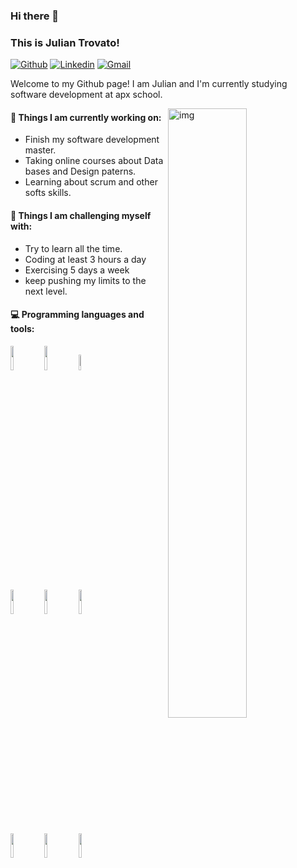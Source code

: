 ### Hi there 👋 
### This is Julian Trovato!

[![Github](https://img.shields.io/badge/-Github-000?style=flat&logo=Github&logoColor=white)](https://github.com/juliantrovato18)
[![Linkedin](https://img.shields.io/badge/-LinkedIn-blue?style=flat&logo=Linkedin&logoColor=white)](https://www.linkedin.com/in/juliantrovato/)
[![Gmail](https://img.shields.io/badge/-Gmail-c14438?style=flat&logo=Gmail&logoColor=white)](mailto:julian.trovato@hotmail.com)

Welcome to my Github page! I am Julian and I'm currently studying software development at apx school. 

<img align="right" alt="img" src="https://erbis.com/blog/wp-content/webp-express/webp-images/uploads/2020/05/BP-4-Software-development-1024x511.jpg.webp" width="50%" height="auto" />


#### 🌱 Things I am currently working on: 
- Finish my software development master.  
- Taking online courses about Data bases and Design paterns. 
- Learning about scrum and other softs skills.

#### :muscle: Things I am challenging myself with:
- Try to learn all the time.
- Coding at least 3 hours a day
- Exercising 5 days a week
- keep pushing my limits to the next level.

#### :computer: Programming languages and tools: 
<p>
	

<code><img width="10%" src="https://www.google.com/search?q=react+logo+png&client=firefox-b-d&sxsrf=ALiCzsYeaenRzWcXHItRs0a6D_LbODnWWQ:1665526406988&source=lnms&tbm=isch&sa=X&ved=2ahUKEwiX0uiumdn6AhXVs5UCHaSSBncQ_AUoAXoECAIQAw&biw=1440&bih=775&dpr=1#imgrc=tKSDKiJnJlsysM"></code>
<code><img width="10%" src="https://upload.wikimedia.org/wikipedia/commons/8/8e/Nextjs-logo.svg"></code>
<code><img width="8%" src="https://www.vectorlogo.zone/logos/r-project/r-project-icon.svg"></code>
<br />
<code><img width="10%" src="https://www.vectorlogo.zone/logos/pocoo_flask/pocoo_flask-ar21.svg"></code>
<code><img width="10%" src="https://www.vectorlogo.zone/logos/mysql/mysql-ar21.svg"></code>
<code><img width="10%" src="https://www.vectorlogo.zone/logos/mongodb/mongodb-ar21.svg"></code>
<br />
<code><img width="10%" src="https://www.vectorlogo.zone/logos/apache_spark/apache_spark-ar21.svg"></code>
<code><img width="10%" src="https://www.vectorlogo.zone/logos/apache_hadoop/apache_hadoop-ar21.svg"></code>
<code><img width="10%" src="https://www.vectorlogo.zone/logos/git-scm/git-scm-ar21.svg"></code>
</p>

